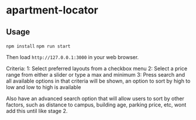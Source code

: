 # apartment-locator

## Usage

`npm install`
`npm run start`

Then load `http://127.0.0.1:3000` in your web browser.


Criteria:
1: Select preferred layouts from a checkbox menu
2: Select a price range from either a slider or type a max and minimum
3: Press search and all available options in that criteria will be shown, an option to sort by high to low and low to high is available

  Also have an advanced search option that will allow users to sort by other factors, such as distance to campus, building age, parking price, etc, wont add this until like stage 2.
